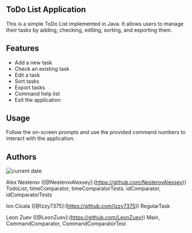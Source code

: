 ## ToDo List Application
This is a simple ToDo List implemented in Java.
It allows users to manage their tasks by adding,
checking, editing, sorting, and exporting them.

## Features
- Add a new task
- Check an existing task
- Edit a task
- Sort tasks
- Export tasks
- Command help list
- Exit the application

## Usage
Follow the on-screen prompts
and use the provided command numbers
to interact with the application.

## Authors

![current date](https://img.shields.io/badge/date-2023.03.30-green)

Alex Nesterov ([@NesterovAlexsey]:(https://github.com/NesterovAlexsey))
TodoList, timeComparator, timeComparatorTests. idComparator, idComparatorTests

Ion Cicala ([@Izzy7375]:(https://github.com/Izzy7375))
RegularTask

Leon Zuev ([@LeonZuev]:(https://github.com/LeonZuev))
Main, CommandComparator, CommandComparatorTest
